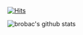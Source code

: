 [![Hits](https://hits.seeyoufarm.com/api/count/incr/badge.svg?url=https%3A%2F%2Fgithub.com%2Fbrobac%2Fhit-counter&count_bg=%23FFB000&title_bg=%23555555&icon=&icon_color=%23E7E7E7&title=hits&edge_flat=false)](https://hits.seeyoufarm.com)

![brobac's github stats](https://github-readme-stats.vercel.app/api?username=brobac&show_icons=true&count_private=true&&theme=onedark)
<!-- [![Solved.ac Profile](http://mazassumnida.wtf/api/v2/generate_badge?boj=issg2030)](https://solved.ac/issg2030/) -->

